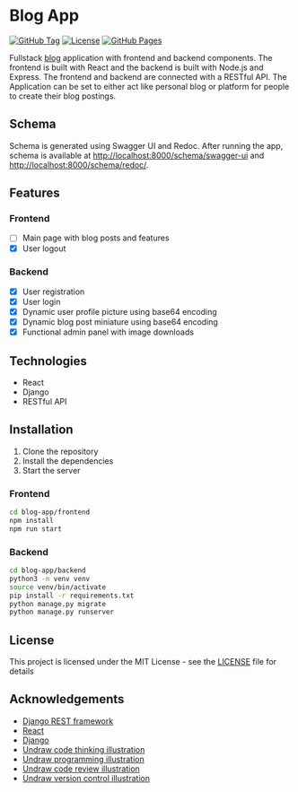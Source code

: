 # Blog App

[![GitHub Tag](https://img.shields.io/github/v/tag/mldxo/blog-app)](https://github.com/mldxo/blog-app/)
[![License](https://img.shields.io/github/license/mldxo/blog-app)](LICENSE)
[![GitHub Pages](https://github.com/mldxo/blog-app/actions/workflows/main.yml/badge.svg)](https://github.com/mldxo/blog-app/actions/workflows/main.yml)

Fullstack [blog](https://github.com/mldxo/blog-app) application with frontend and backend components. The frontend is built with React and the backend is built with Node.js and Express. The frontend and backend are connected with a RESTful API. The Application can be set to either act like personal blog or platform for people to create their blog postings.

## Schema

Schema is generated using Swagger UI and Redoc. After running the app, schema is available at [http://localhost:8000/schema/swagger-ui](http://localhost:8000/schema/swagger-ui/) and [http://localhost:8000/schema/redoc/](http://localhost:8000/schema/redoc/).

## Features

### Frontend

- [ ] Main page with blog posts and features
- [x] User logout

### Backend

- [x] User registration
- [x] User login
- [x] Dynamic user profile picture using base64 encoding
- [x] Dynamic blog post miniature using base64 encoding
- [x] Functional admin panel with image downloads

## Technologies

- React
- Django
- RESTful API

## Installation

1. Clone the repository
2. Install the dependencies
3. Start the server

### Frontend

```bash
cd blog-app/frontend
npm install
npm run start
```

### Backend

```bash
cd blog-app/backend
python3 -m venv venv
source venv/bin/activate
pip install -r requirements.txt
python manage.py migrate
python manage.py runserver
```

## License

This project is licensed under the MIT License - see the [LICENSE](LICENSE) file for details

## Acknowledgements

- [Django REST framework](https://www.django-rest-framework.org/)
- [React](https://reactjs.org/)
- [Django](https://www.djangoproject.com/)
- [Undraw code thinking illustration](https://github.com/chriscarlisle/chriscarlisle.github.io/blob/master/undraw_code_thinking_1jeh.svg)
- [Undraw programming illustration](https://github.com/WebsyIO/blog-posts/blob/master/undraw_programming_2svr.svg)
- [Undraw code review illustration](https://github.com/jetleebruce/jetleebruce.github.io/blob/master/undraw_code_review_l1q9.svg)
- [Undraw version control illustration](https://github.com/ayushhurdey/ayushhurdey/blob/main/undraw_version_control_9bpv.svg)
